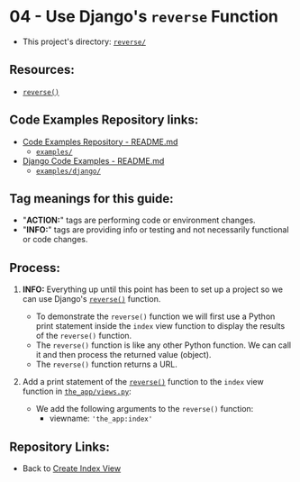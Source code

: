 # 04 - Use Django's `reverse` Function
* This project's directory: [`reverse/`](./../)

## Resources:
* [`reverse()`](https://docs.djangoproject.com/en/4.1/ref/urlresolvers/#reverse)


## Code Examples Repository links:
* [Code Examples Repository - README.md](../../../README.md)
    * [`examples/`](../../../)
* [Django Code Examples - README.md](../../README.md)
    * [`examples/django/`](../../)


## Tag meanings for this guide:
* "**ACTION:**" tags are performing code or environment changes.
* "**INFO:**" tags are providing info or testing and not necessarily functional or code changes.


## Process:
1. **INFO:** Everything up until this point has been to set up a project so we can use Django's [`reverse()`](https://docs.djangoproject.com/en/4.1/ref/urlresolvers/#reverse) function.
    * To demonstrate the `reverse()` function we will first use a Python print statement inside the `index` view function to display the results of the `reverse()` function.
    * The `reverse()` function is like any other Python function. We can call it and then process the returned value (object).
    * The `reverse()` function returns a URL.

1. Add a print statement of the [`reverse()`](https://docs.djangoproject.com/en/4.1/ref/urlresolvers/#reverse) function to the `index` view function in [`the_app/views.py`](../the_app/views.py):
    * We add the following arguments to the `reverse()` function:
        * viewname: `'the_app:index'`
    






## Repository Links:
* Back to [Create Index View](./03_create_index_view.md)